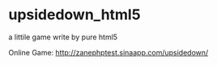 # upsidedown_html5
a littile game write by pure html5

Online Game: <http://zanephptest.sinaapp.com/upsidedown/>